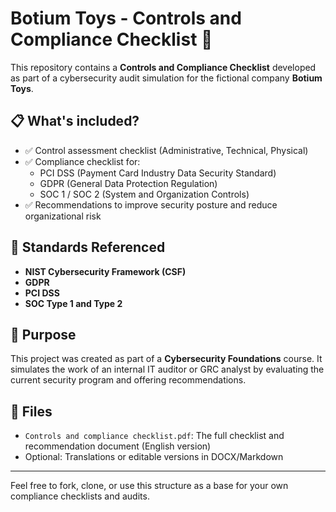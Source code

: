# Botium Toys - Controls and Compliance Checklist 🧩

This repository contains a **Controls and Compliance Checklist** developed as part of a cybersecurity audit simulation for the fictional company **Botium Toys**.

## 📋 What's included?

- ✅ Control assessment checklist (Administrative, Technical, Physical)
- ✅ Compliance checklist for:
  - PCI DSS (Payment Card Industry Data Security Standard)
  - GDPR (General Data Protection Regulation)
  - SOC 1 / SOC 2 (System and Organization Controls)
- ✅ Recommendations to improve security posture and reduce organizational risk

## 🔐 Standards Referenced

- **NIST Cybersecurity Framework (CSF)**
- **GDPR**
- **PCI DSS**
- **SOC Type 1 and Type 2**

## 📌 Purpose

This project was created as part of a **Cybersecurity Foundations** course. It simulates the work of an internal IT auditor or GRC analyst by evaluating the current security program and offering recommendations.

## 📎 Files

- `Controls and compliance checklist.pdf`: The full checklist and recommendation document (English version)
- Optional: Translations or editable versions in DOCX/Markdown

---

Feel free to fork, clone, or use this structure as a base for your own compliance checklists and audits.
